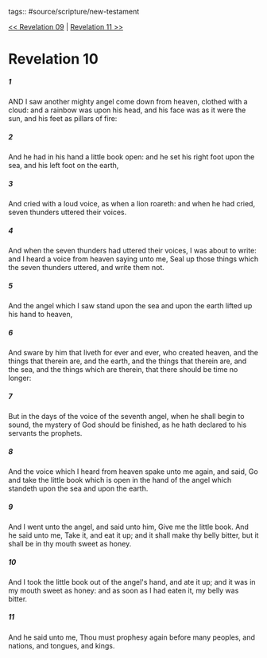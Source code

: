 tags:: #source/scripture/new-testament

[<< Revelation 09](new-testament/27_Revelation/Revelation_09.md) | [Revelation 11 >>](new-testament/27_Revelation/Revelation_11.md)

# Revelation 10

##### 1

AND I saw another mighty angel come down from heaven, clothed with a cloud: and a rainbow was upon his head, and his face was as it were the sun, and his feet as pillars of fire:

##### 2

And he had in his hand a little book open: and he set his right foot upon the sea, and his left foot on the earth,

##### 3

And cried with a loud voice, as when a lion roareth: and when he had cried, seven thunders uttered their voices.

##### 4

And when the seven thunders had uttered their voices, I was about to write: and I heard a voice from heaven saying unto me, Seal up those things which the seven thunders uttered, and write them not.

##### 5

And the angel which I saw stand upon the sea and upon the earth lifted up his hand to heaven,

##### 6

And sware by him that liveth for ever and ever, who created heaven, and the things that therein are, and the earth, and the things that therein are, and the sea, and the things which are therein, that there should be time no longer:

##### 7

But in the days of the voice of the seventh angel, when he shall begin to sound, the mystery of God should be finished, as he hath declared to his servants the prophets.

##### 8

And the voice which I heard from heaven spake unto me again, and said, Go and take the little book which is open in the hand of the angel which standeth upon the sea and upon the earth.

##### 9

And I went unto the angel, and said unto him, Give me the little book. And he said unto me, Take it, and eat it up; and it shall make thy belly bitter, but it shall be in thy mouth sweet as honey.

##### 10

And I took the little book out of the angel's hand, and ate it up; and it was in my mouth sweet as honey: and as soon as I had eaten it, my belly was bitter.

##### 11

And he said unto me, Thou must prophesy again before many peoples, and nations, and tongues, and kings.
